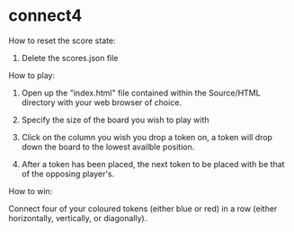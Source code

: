# connect4


How to reset the score state:

1. Delete the scores.json file

How to play:

1. Open up the "index.html" file contained within the Source/HTML directory with your web browser of choice. 

2. Specify the size of the board you wish to play with

3. Click on the column you wish you drop a token on, a token will drop down the board to the lowest availble position. 

4. After a token has been placed, the next token to be placed with be that of the opposing player's. 

How to win:

Connect four of your coloured tokens (either blue or red) in a row (either horizontally, vertically, or diagonally).

